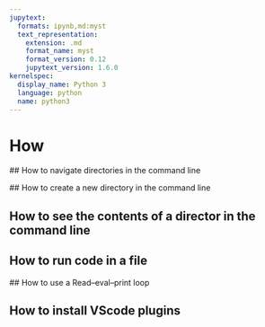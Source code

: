 ```yaml
---
jupytext:
  formats: ipynb,md:myst
  text_representation:
    extension: .md
    format_name: myst
    format_version: 0.12
    jupytext_version: 1.6.0
kernelspec:
  display_name: Python 3
  language: python
  name: python3
---
```


# How

## How to navigate directories in the command line

## How to create a new directory in the command line

## How to see the contents of a director in the command line

## How to run code in a file

## How to use a Read–eval–print loop

## How to install VScode plugins
